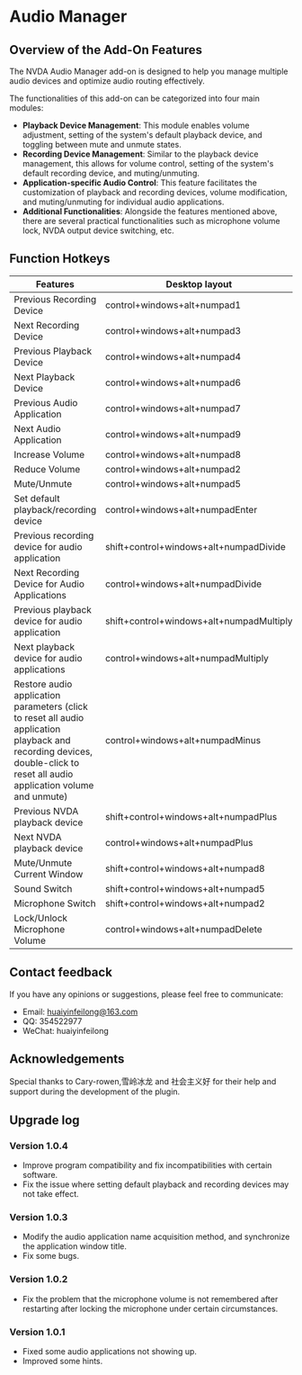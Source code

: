 # Audio Manager

## Overview of the Add-On Features

The NVDA Audio Manager add-on is designed to help you manage multiple audio devices and optimize audio routing effectively.

The functionalities of this add-on can be categorized into four main modules:

* **Playback Device Management**: This module enables volume adjustment, setting of the system's default playback device, and toggling between mute and unmute states.
* **Recording Device Management**: Similar to the playback device management, this allows for volume control, setting of the system's default recording device, and muting/unmuting.
* **Application-specific Audio Control**: This feature facilitates the customization of playback and recording devices, volume modification, and muting/unmuting for individual audio applications.
* **Additional Functionalities**: Alongside the features mentioned above, there are several practical functionalities such as microphone volume lock, NVDA output device switching, etc.

## Function Hotkeys

| Features | Desktop layout | Laptop layout |
| --- | --- | --- |
| Previous Recording Device | control+windows+alt+numpad1 | control+windows+alt+Home |
| Next Recording Device | control+windows+alt+numpad3 | control+windows+alt+End |
| Previous Playback Device | control+windows+alt+numpad4 | control+windows+alt+PageUp |
| Next Playback Device | control+windows+alt+numpad6 | control+windows+alt+PageDown |
| Previous Audio Application | control+windows+alt+numpad7 | control+windows+alt+LeftArrow |
| Next Audio Application | control+windows+alt+numpad9 | control+windows+alt+RightArrow |
| Increase Volume | control+windows+alt+numpad8 | control+windows+alt+UpArrow |
| Reduce Volume | control+windows+alt+numpad2 | control+windows+alt+DownArrow |
| Mute/Unmute | control+windows+alt+numpad5 | control+windows+alt +Space |
| Set default playback/recording device | control+windows+alt+numpadEnter | control+windows+alt+Enter |
| Previous recording device for audio application | shift+control+windows+alt+numpadDivide | shift+control+windows+alt+[ |
| Next Recording Device for Audio Applications | control+windows+alt+numpadDivide | control+windows+alt+[ |
| Previous playback device for audio application | shift+control+windows+alt+numpadMultiply | shift+control+windows+alt+] |
| Next playback device for audio applications | control+windows+alt+numpadMultiply | control+windows+alt+] |
| Restore audio application parameters (click to reset all audio application playback and recording devices, double-click to reset all audio application volume and unmute) | control+windows+alt+numpadMinus | control+windows+alt+Backspace |
| Previous NVDA playback device | shift+control+windows+alt+numpadPlus | shift+control+windows+alt+\ |
| Next NVDA playback device | control+windows+alt+numpadPlus | control+windows+alt+\ |
| Mute/Unmute Current Window | shift+control+windows+alt+numpad8 | shift+control+windows+alt+Space |
| Sound Switch | shift+control+windows+alt+numpad5 | shift+control+windows+alt+UpArrow |
| Microphone Switch | shift+control+windows+alt+numpad2 | shift+control+windows+alt+DownArrow |
| Lock/Unlock Microphone Volume | control+windows+alt+numpadDelete | control+windows+alt+Delete |

## Contact feedback

If you have any opinions or suggestions, please feel free to communicate:

* Email: huaiyinfeilong@163.com
* QQ: 354522977
* WeChat: huaiyinfeilong

## Acknowledgements

Special thanks to Cary-rowen,雪岭冰龙 and 社会主义好 for their help and support during the development of the plugin.

## Upgrade log

### Version 1.0.4

* Improve program compatibility and fix incompatibilities with certain software.
* Fix the issue where setting default playback and recording devices may not take effect.

### Version 1.0.3

* Modify the audio application name acquisition method, and synchronize the application window title.
* Fix some bugs.

### Version 1.0.2

* Fix the problem that the microphone volume is not remembered after restarting after locking the microphone under certain circumstances.

### Version 1.0.1

* Fixed some audio applications not showing up.
* Improved some hints.
